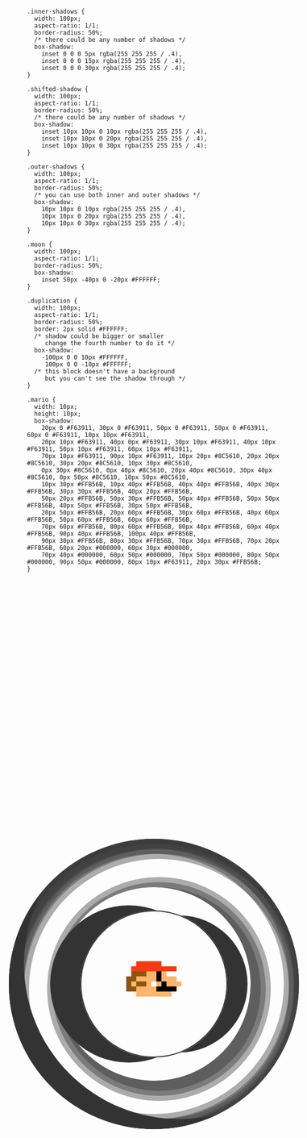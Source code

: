 <div class="examples-BS">
<div class="example example-BS-1">
  <div class="example__view">
    <div class="block"></div>
  </div>
  <pre class="example__code"><code class="language-css">.inner-shadows {
  width: 100px;
  aspect-ratio: 1/1;
  border-radius: 50%;
  /* there could be any number of shadows */
  box-shadow:
    inset 0 0 0 5px rgba(255 255 255 / .4),
    inset 0 0 0 15px rgba(255 255 255 / .4),
    inset 0 0 0 30px rgba(255 255 255 / .4);
}</code></pre>
</div>
<div class="example example-BS-2">
  <div class="example__view">
    <div class="block"></div>
  </div>
  <pre class="example__code"><code class="language-css">.shifted-shadow {
  width: 100px;
  aspect-ratio: 1/1;
  border-radius: 50%;
  /* there could be any number of shadows */
  box-shadow:
    inset 10px 10px 0 10px rgba(255 255 255 / .4),
    inset 10px 10px 0 20px rgba(255 255 255 / .4),
    inset 10px 10px 0 30px rgba(255 255 255 / .4);
}</code></pre>
</div>
<div class="example example-BS-3">
  <div class="example__view">
    <div class="block"></div>
  </div>
  <pre class="example__code"><code class="language-css">.outer-shadows {
  width: 100px;
  aspect-ratio: 1/1;
  border-radius: 50%;
  /* you can use both inner and outer shadows */
  box-shadow:
    10px 10px 0 10px rgba(255 255 255 / .4),
    10px 10px 0 20px rgba(255 255 255 / .4),
    10px 10px 0 30px rgba(255 255 255 / .4);
}</code></pre>
</div>
<div class="example example-BS-4">
  <div class="example__view">
    <div class="block"></div>
  </div>
  <pre class="example__code"><code class="language-css">.moon {
  width: 100px;
  aspect-ratio: 1/1;
  border-radius: 50%;
  box-shadow:
    inset 50px -40px 0 -20px #FFFFFF;
}</code></pre>
</div>
<div class="example example-BS-5">
  <div class="example__view">
    <div class="block"></div>
  </div>
  <pre class="example__code"><code class="language-css">.duplication {
  width: 100px;
  aspect-ratio: 1/1;
  border-radius: 50%;
  border: 2px solid #FFFFFF;
  /* shadow could be bigger or smaller
     change the fourth number to do it */
  box-shadow:
    -100px 0 0 10px #FFFFFF,
     100px 0 0 -10px #FFFFFF;
  /* this block doesn't have a background
     but you can't see the shadow through */
}</code></pre>
</div>
<div class="example example-BS-6">
  <div class="example__view">
    <div class="block"></div>
  </div>
  <pre class="example__code"><code class="language-css">.mario {
  width: 10px;
  height: 10px;
  box-shadow: 
    20px 0 #F63911, 30px 0 #F63911, 50px 0 #F63911, 50px 0 #F63911, 60px 0 #F63911, 10px 10px #F63911, 
    20px 10px #F63911, 40px 0px #F63911, 30px 10px #F63911, 40px 10px #F63911, 50px 10px #F63911, 60px 10px #F63911, 
    70px 10px #F63911, 90px 10px #F63911, 10px 20px #8C5610, 20px 20px #8C5610, 30px 20px #8C5610, 10px 30px #8C5610, 
    0px 30px #8C5610, 0px 40px #8C5610, 20px 40px #8C5610, 30px 40px #8C5610, 0px 50px #8C5610, 10px 50px #8C5610,
    10px 30px #FFB56B, 10px 40px #FFB56B, 40px 40px #FFB56B, 40px 30px #FFB56B, 30px 30px #FFB56B, 40px 20px #FFB56B, 
    50px 20px #FFB56B, 50px 30px #FFB56B, 50px 40px #FFB56B, 50px 50px #FFB56B, 40px 50px #FFB56B, 30px 50px #FFB56B, 
    20px 50px #FFB56B, 20px 60px #FFB56B, 30px 60px #FFB56B, 40px 60px #FFB56B, 50px 60px #FFB56B, 60px 60px #FFB56B, 
    70px 60px #FFB56B, 80px 60px #FFB56B, 80px 40px #FFB56B, 60px 40px #FFB56B, 90px 40px #FFB56B, 100px 40px #FFB56B, 
    90px 30px #FFB56B, 80px 30px #FFB56B, 70px 30px #FFB56B, 70px 20px #FFB56B, 60px 20px #000000, 60px 30px #000000, 
    70px 40px #000000, 60px 50px #000000, 70px 50px #000000, 80px 50px #000000, 90px 50px #000000, 80px 10px #F63911, 20px 30px #FFB56B;
}</code></pre>
</div>
</div>

<style>
  .examples-BS .example {
    grid-template-columns: 1fr 2fr;
  }
  /* .examples-BS .example__view {
    aspect-ratio: 1/1;
  } */
  .examples-BS .block {
    position: absolute;
    top: 50%; left: 50%;
    translate: -50% -50%;
  }
  .example-BS-1 .block {
    width: 60%; aspect-ratio: 1/1;
    border-radius: 50%;
    color: color-mix(in srgb, light-dark(#333, #fff) 40%, transparent);
    box-shadow: inset 0 0 0 10px currentColor, inset 0 0 0 20px currentColor, inset 0 0 0 30px currentColor;
  }
  .example-BS-2 .block {
    width: 60%; aspect-ratio: 1/1;
    border-radius: 50%;
    color: color-mix(in srgb, light-dark(#333, #fff) 40%, transparent);
    box-shadow: inset 10px 10px 0 10px currentColor, inset 10px 10px 0 20px currentColor, inset 10px 10px 0 30px currentColor;
  }
  .example-BS-3 .block {
    width: 40%; aspect-ratio: 1/1;
    border-radius: 50%;
    color: color-mix(in srgb, light-dark(#333, #fff) 40%, transparent);
    box-shadow: 10px 10px 0 10px currentColor, 10px 10px 0 20px currentColor, 10px 10px 0 30px currentColor;
  }
  .example-BS-4 .block {
    width: 60%; aspect-ratio: 1/1;
    border-radius: 50%;
    box-shadow: inset 50px -40px 0 -20px light-dark(#333, #fff);
  }
  .example-BS-5 .block {
    width: 30%; aspect-ratio: 1/1;
    border-radius: 50%;
    border: 2px solid light-dark(#333, #fff);
    box-shadow: -50px 0 0 10px light-dark(#333, #fff), 50px 0 0 -10px light-dark(#333, #fff);
  }
  .example-BS-6 .block {
    width: 10px; height: 10px;
    font-size: 10px;
    box-shadow: 
      -3em -4em #F63911, -2em -4em #F63911, 0 -4em #F63911, 0 -4em #F63911, 1em -4em #F63911, -4em -3em #F63911, 
      -3em -3em #F63911, -1em -4em #F63911, -2em -3em #F63911, -1em -3em #F63911, 0 -3em #F63911, 1em -3em #F63911, 
      2em -3em #F63911, 4em -3em #F63911, -4em -2em #8C5610, -3em -2em #8C5610, -2em -2em #8C5610, -4em -1em #8C5610, 
      -5em -1em #8C5610, -5em 0 #8C5610, -3em 0 #8C5610, -2em 0 #8C5610, -5em 1em #8C5610, -4em 1em #8C5610,
      -4em -1em #FFB56B, -4em 0 #FFB56B, -1em 0 #FFB56B, -1em -1em #FFB56B, -2em -1em #FFB56B, -1em -2em #FFB56B, 
      0 -2em #FFB56B, 0 -1em #FFB56B, 0 0 #FFB56B, 0 1em #FFB56B, -1em 1em #FFB56B, -2em 1em #FFB56B, 
      -3em 1em #FFB56B, -3em 2em #FFB56B, -2em 2em #FFB56B, -1em 2em #FFB56B, 0 2em #FFB56B, 1em 2em #FFB56B, 
      2em 2em #FFB56B, 3em 2em #FFB56B, 3em 0 #FFB56B, 1em 0 #FFB56B, 4em 0 #FFB56B, 5em 0 #FFB56B, 
      4em -1em #FFB56B, 3em -1em #FFB56B, 2em -1em #FFB56B, 2em -2em #FFB56B, 1em -2em #000000, 1em -1em #000000, 
      2em 0 #000000, 1em 1em #000000, 2em 1em #000000, 3em 1em #000000, 4em 1em #000000, 3em -3em #F63911, -3em -1em #FFB56B;
  }
</style>